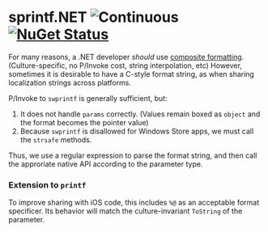 # sprintf.NET   ![Continuous](https://github.com/adamhewitt627/sprintf.NET/workflows/Continuous/badge.svg) [![NuGet Status](http://img.shields.io/nuget/v/sprintf.NET.svg?style=flat)](https://www.nuget.org/packages/sprintf.NET/)
For many reasons, a .NET developer *should* use [composite formatting](https://docs.microsoft.com/en-us/dotnet/standard/base-types/composite-formatting). (Culture-specific, no P/Invoke cost, string interpolation, etc) However, sometimes it is desirable to have a C-style format string, as when sharing localization strings across platforms.

P/Invoke to `swprintf` is generally sufficient, but:
1. It does not handle `params` correctly. (Values remain boxed as `object` and the format becomes the pointer value)
2. Because `swprintf` is disallowed for Windows Store apps, we must call the `strsafe` methods.

Thus, we use a regular expression to parse the format string, and then call the approriate native API according to the parameter type.



### Extension to `printf`
To improve sharing with iOS code, this includes `%@` as an acceptable format specificer. Its behavior will match the culture-invariant `ToString` of the parameter.
